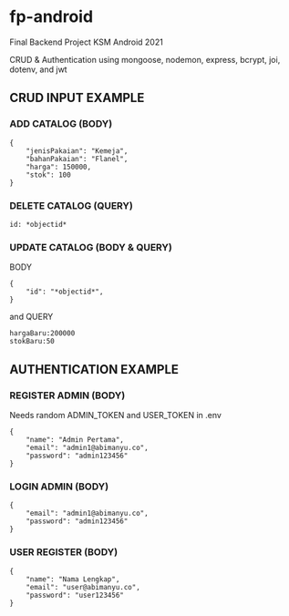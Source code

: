 # fp-android
 Final Backend Project KSM Android 2021

 CRUD & Authentication
 using mongoose, nodemon, express, bcrypt, joi, dotenv, and jwt

##  CRUD INPUT EXAMPLE
### ADD CATALOG (BODY)
```
{
    "jenisPakaian": "Kemeja",
    "bahanPakaian": "Flanel",
    "harga": 150000,
    "stok": 100
}
```
### DELETE CATALOG (QUERY)
```
id: *objectid*
```
### UPDATE CATALOG (BODY & QUERY)
BODY
```
{
    "id": "*objectid*",
}
```
and QUERY
```
hargaBaru:200000
stokBaru:50
```
##  AUTHENTICATION EXAMPLE
### REGISTER ADMIN (BODY)
Needs random ADMIN_TOKEN and USER_TOKEN in .env
```
{
    "name": "Admin Pertama",
    "email": "admin1@abimanyu.co",
    "password": "admin123456"
}
```
### LOGIN ADMIN (BODY)
```
{
    "email": "admin1@abimanyu.co",
    "password": "admin123456"
}

```
### USER REGISTER (BODY)
```
{
    "name": "Nama Lengkap",
    "email": "user@abimanyu.co",
    "password": "user123456"
}
```